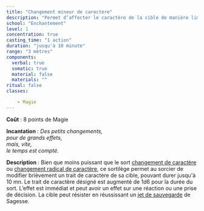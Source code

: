 ```yaml
---
title: "Changement mineur de caractère"
description: "Permet d’affecter le caractère de la cible de manière limitée."
school: "Enchantement"
level: 1
concentration: true
casting_time: "1 action"
duration: "jusqu'à 10 minute"
range: "3 mètres"
components:
  verbal: true
  somatic: true
  material: false
  materials: ""
ritual: false
classes:

    - Magie
---
```

**Coût** : 8 points de Magie  

**Incantation** : *Des petits changements,*   
*pour de grands effets,*   
*mais, vite,*   
*le temps est compté.*    

**Description** : Bien que moins puissant que le sort [changement de caractère](/grimoire/changement-de-caractere) ou [changement radical de caractère](/grimoire/changement-radical-de-caractere), ce sortilège permet au sorcier de modifier brièvement un trait de caractère de sa cible, pouvant durer jusqu'à 10 mn. Le trait de caractère désigné est augmenté de 1d6 pour la durée du sort. L’effet est immédiat et peut avoir un effet sur une réaction ou une prise de décision. La cible peut résister en réussissant un [jet de sauvegarde](/utiliser-les-caracteristiques/#jets-de-sauvegarde) de Sagesse.  
